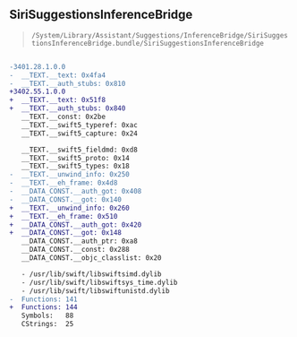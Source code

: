 ## SiriSuggestionsInferenceBridge

> `/System/Library/Assistant/Suggestions/InferenceBridge/SiriSuggestionsInferenceBridge.bundle/SiriSuggestionsInferenceBridge`

```diff

-3401.28.1.0.0
-  __TEXT.__text: 0x4fa4
-  __TEXT.__auth_stubs: 0x810
+3402.55.1.0.0
+  __TEXT.__text: 0x51f8
+  __TEXT.__auth_stubs: 0x840
   __TEXT.__const: 0x2be
   __TEXT.__swift5_typeref: 0xac
   __TEXT.__swift5_capture: 0x24

   __TEXT.__swift5_fieldmd: 0xd8
   __TEXT.__swift5_proto: 0x14
   __TEXT.__swift5_types: 0x18
-  __TEXT.__unwind_info: 0x250
-  __TEXT.__eh_frame: 0x4d8
-  __DATA_CONST.__auth_got: 0x408
-  __DATA_CONST.__got: 0x140
+  __TEXT.__unwind_info: 0x260
+  __TEXT.__eh_frame: 0x510
+  __DATA_CONST.__auth_got: 0x420
+  __DATA_CONST.__got: 0x148
   __DATA_CONST.__auth_ptr: 0xa8
   __DATA_CONST.__const: 0x288
   __DATA_CONST.__objc_classlist: 0x20

   - /usr/lib/swift/libswiftsimd.dylib
   - /usr/lib/swift/libswiftsys_time.dylib
   - /usr/lib/swift/libswiftunistd.dylib
-  Functions: 141
+  Functions: 144
   Symbols:   88
   CStrings:  25
 

```
